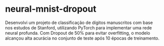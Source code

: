 # neural-mnist-dropout
Desenvolvi um projeto de classificação de dígitos manuscritos com base nos estudos de Stanford, utilizando PyTorch para implementar uma rede neural profunda. Com Dropout de 50% para evitar overfitting, o modelo alcançou alta acurácia no conjunto de teste após 10 épocas de treinamento.
